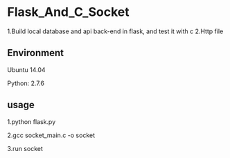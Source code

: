 # Flask_And_C_Socket
1.Build local database and api back-end in flask, and test it with c
2.Http file

## Environment
Ubuntu 14.04

Python: 2.7.6

## usage
1.python flask.py

2.gcc socket_main.c -o socket

3.run socket
